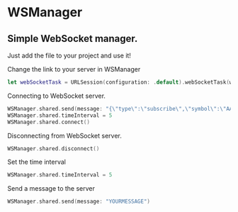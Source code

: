 # WSManager
## Simple WebSocket manager.

Just add the file to your project and use it!

Change the link to your server in WSManager
```swift
let webSocketTask = URLSession(configuration: .default).webSocketTask(with: URL(string: "YOURLINK")!)
```

Connecting to WebSocket server.
```swift
WSManager.shared.send(message: "{\"type\":\"subscribe\",\"symbol\":\"AAPL\"}")
WSManager.shared.timeInterval = 5
WSManager.shared.connect()
```

Disconnecting from WebSocket server.
```swift
WSManager.shared.disconnect()
```

Set the time interval
```swift
WSManager.shared.timeInterval = 5
```

Send a message to the server
```swift
WSManager.shared.send(message: "YOURMESSAGE")
```
